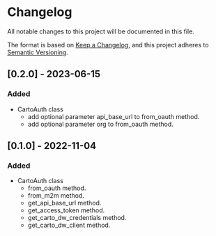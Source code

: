 # Changelog

All notable changes to this project will be documented in this file.

The format is based on [Keep a Changelog](https://keepachangelog.com/en/1.0.0/),
and this project adheres to [Semantic Versioning](https://semver.org/spec/v2.0.0.html).

## [0.2.0] - 2023-06-15

### Added

- CartoAuth class
    - add optional parameter api_base_url to from_oauth method.
    - add optional parameter org to from_oauth method.

## [0.1.0] - 2022-11-04

### Added

- CartoAuth class
    - from_oauth method.
    - from_m2m method.
    - get_api_base_url method.
    - get_access_token method.
    - get_carto_dw_credentials method.
    - get_carto_dw_client method.
